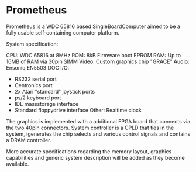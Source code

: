 # Prometheus

Prometheus is a WDC 65816 based SingleBoardComputer aimed to be a fully usable self-containing computer platform.

System specification:

CPU: WDC 65816 at 8MHz
ROM: 8kB Firmware boot EPROM
RAM: Up to 16MB of RAM via 30pin SIMM
Video: Custom graphics chip "GRACE"
Audio: Ensoniq EN5503 DOC
I/O: 
  - RS232 serial port
  - Centronics port
  - 2x Atari "standard" joystick ports
  - ps/2 keyboard port
  - IDE massstorage interface
  - Standard floppydrive interface
Other: Realtime clock

The graphics is implemented with a additional FPGA board that connects via the two 40pin connectors. System controller 
is a CPLD that ties in the system, igenerates the chip selects and various control signals and contains a DRAM controller.

More accurate specifications regarding the memory layout, graphics capabilities and generic system description will be 
added as they become available.
